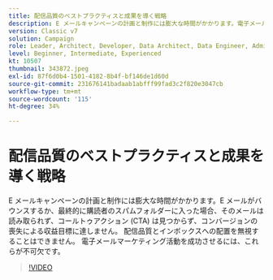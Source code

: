 ```yaml
---
title: 配信品質のベストプラクティスと成果を導く戦略
description: E メールキャンペーンの計画と制作には膨大な時間がかかります。電子メールがバウンスするか、最終的に購読者のスパムフォルダーに入った場合、購読者は… （説明は 60 ～ 160 文字にする必要があります）
version: Classic v7
solution: Campaign
role: Leader, Architect, Developer, Data Architect, Data Engineer, Admin, User
level: Beginner, Intermediate, Experienced
kt: 10507
thumbnail: 343872.jpeg
exl-id: 87f6d0b4-1501-4182-8b4f-bf146de1d60d
source-git-commit: 231676141badaab1abfff99fad3c2f820e3047cb
workflow-type: tm+mt
source-wordcount: '115'
ht-degree: 34%

---
```


# 配信品質のベストプラクティスと成果を導く戦略

E メールキャンペーンの計画と制作には膨大な時間がかかります。E メールがバウンスするか、最終的に購読者のスパムフォルダーに入った場合、そのメールは読み取られず、コールトゥアクション (CTA) は見つからず、コンバージョンの喪失による収益目標に達しません。 配信品質とインボックスへの配置を無視することはできません。 電子メールマーケティング活動を成功させるには、これらが不可欠です。

>[!VIDEO](https://video.tv.adobe.com/v/343872/?quality=12&learn=on)
